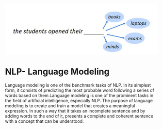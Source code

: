 <img src="lm.jpg"  align=center>

# NLP- Language Modeling

Language modeling is one of the benchmark tasks of NLP. In its simplest form, it consists of predicting the most probable word following a series of words based on them.Language modeling is one of the prominent tasks in the field of artificial intelligence, especially NLP. The purpose of language modeling is to create and train a model that creates a meaningful expression. In such a way that it takes an incomplete sentence and by adding words to the end of it, presents a complete and coherent sentence with a concept that can be understood.
